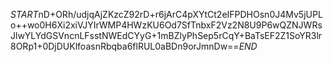 $START$nD+ORh/udjqAjZKzcZ92rD+r6jArC4pXYtCt2eIFPDHOsn0J4Mv5jUPLo++wo0H6Xi2xiVJYIrWMP4HWzKU6Od7SfTnbxF2Vz2N8U9P6wQZNJWRsJlwYLYdGSVncnLFsstNWEdCYyG+1mBZlyPhSep5rCqY+BaTsEF2Z1SoYR3lr8ORp1+0DjDUKlfoasnRbqba6flRUL0aBDn9orJmnDw==$END$